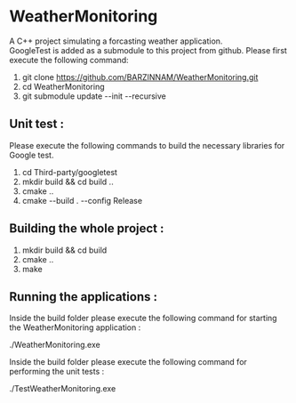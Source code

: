 # WeatherMonitoring

A C++ project simulating a forcasting weather application.  
GoogleTest is added as a submodule to this project from github. Please first execute the following command: 

1) git clone https://github.com/BARZINNAM/WeatherMonitoring.git  
2) cd WeatherMonitoring  
3) git submodule update --init --recursive  



## Unit test :

Please execute the following commands to build the necessary libraries for Google test.

1) cd Third-party/googletest  
2) mkdir build && cd build  ..
3) cmake ..  
4) cmake --build . --config Release  


## Building the whole project :

1) mkdir build && cd build  
2) cmake ..  
3) make

## Running the applications :

Inside the build folder please execute the following command for starting the WeatherMonitoring application :

./WeatherMonitoring.exe

Inside the build folder please execute the following command for performing the unit tests :

./TestWeatherMonitoring.exe

